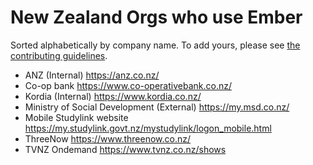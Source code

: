 New Zealand Orgs who use Ember
====================================

Sorted alphabetically by company name. To add yours, please see [the contributing guidelines](CONTRIBUTING.md).

- ANZ (Internal) https://anz.co.nz/
- Co-op bank https://www.co-operativebank.co.nz/
- Kordia (Internal) https://www.kordia.co.nz/
- Ministry of Social Development (External) https://my.msd.co.nz/
- Mobile Studylink website https://my.studylink.govt.nz/mystudylink/logon_mobile.html
- ThreeNow https://www.threenow.co.nz/
- TVNZ Ondemand https://www.tvnz.co.nz/shows
